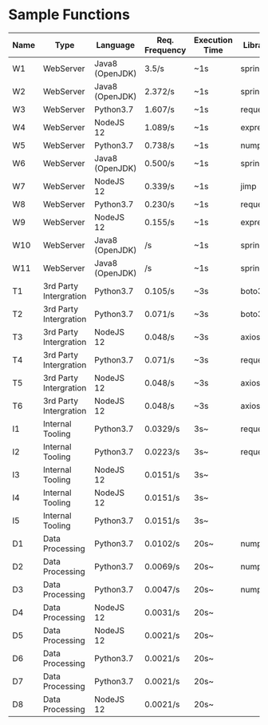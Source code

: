 # Sample Functions

| Name | Type                 | Language        |  Req. Frequency | Execution Time | Library |
|----|------------------------|-----------------|-------------|-------------|------|
| W1 | WebServer              | Java8 (OpenJDK) | 3.5/s    | ~1s | spring |
| W2 | WebServer              | Java8 (OpenJDK) | 2.372/s  | ~1s | spring |
| W3 | WebServer              | Python3.7       | 1.607/s  | ~1s | requests |
| W4 | WebServer              | NodeJS 12       | 1.089/s  | ~1s | express |
| W5 | WebServer              | Python3.7       | 0.738/s  | ~1s | numpy |
| W6 | WebServer              | Java8 (OpenJDK) | 0.500/s  | ~1s | spring |
| W7 | WebServer              | NodeJS 12       | 0.339/s  | ~1s | jimp |
| W8 | WebServer              | Python3.7       | 0.230/s  | ~1s | requests |
| W9 | WebServer              | NodeJS 12       | 0.155/s  | ~1s | express |
| W10 | WebServer             | Java8 (OpenJDK) | /s       | ~1s | spring |
| W11 | WebServer             | Java8 (OpenJDK) | /s       | ~1s | spring |
| T1 | 3rd Party Intergration | Python3.7       | 0.105/s  | ~3s | boto3 |
| T2 | 3rd Party Intergration | Python3.7       | 0.071/s  | ~3s | boto3 |
| T3 | 3rd Party Intergration | NodeJS 12       | 0.048/s  | ~3s | axios |
| T4 | 3rd Party Intergration | Python3.7       | 0.071/s  | ~3s | requests |
| T5 | 3rd Party Intergration | NodeJS 12       | 0.048/s  | ~3s | axios |
| T6 | 3rd Party Intergration | NodeJS 12       | 0.048/s  | ~3s | axios |
| I1 | Internal Tooling       | Python3.7       | 0.0329/s  | 3s~ | requests |
| I2 | Internal Tooling       | Python3.7       | 0.0223/s  | 3s~ | requests |
| I3 | Internal Tooling       | NodeJS 12       | 0.0151/s  | 3s~ |
| I4 | Internal Tooling       | NodeJS 12       | 0.0151/s  | 3s~ |
| I5 | Internal Tooling       | Python3.7       | 0.0151/s  | 3s~ |
| D1 | Data Processing        | Python3.7       | 0.0102/s  | 20s~ | numpy |
| D2 | Data Processing        | Python3.7       | 0.0069/s  | 20s~ | numpy |
| D3 | Data Processing        | Python3.7       | 0.0047/s  | 20s~ | numpy |
| D4 | Data Processing        | NodeJS 12       | 0.0031/s  | 20s~ |
| D5 | Data Processing        | NodeJS 12       | 0.0021/s  | 20s~ |
| D6 | Data Processing        | Python3.7       | 0.0021/s  | 20s~ |
| D7 | Data Processing        | Python3.7       | 0.0021/s  | 20s~ |
| D8 | Data Processing        | NodeJS 12       | 0.0021/s  | 20s~ |
